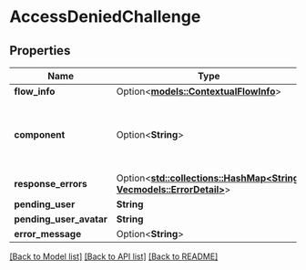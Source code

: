 # AccessDeniedChallenge

## Properties

Name | Type | Description | Notes
------------ | ------------- | ------------- | -------------
**flow_info** | Option<[**models::ContextualFlowInfo**](ContextualFlowInfo.md)> |  | [optional]
**component** | Option<**String**> |  | [optional][default to ak-stage-access-denied]
**response_errors** | Option<[**std::collections::HashMap<String, Vec<models::ErrorDetail>>**](Vec.md)> |  | [optional]
**pending_user** | **String** |  | 
**pending_user_avatar** | **String** |  | 
**error_message** | Option<**String**> |  | [optional]

[[Back to Model list]](../README.md#documentation-for-models) [[Back to API list]](../README.md#documentation-for-api-endpoints) [[Back to README]](../README.md)


